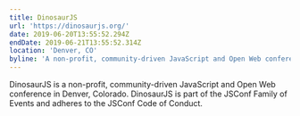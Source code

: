 ```yaml
---
title: DinosaurJS
url: 'https://dinosaurjs.org/'
date: 2019-06-20T13:55:52.294Z
endDate: 2019-06-21T13:55:52.314Z
location: 'Denver, CO'
byline: 'A non-profit, community-driven JavaScript and Open Web conference'
---
```

DinosaurJS is a non-profit, community-driven JavaScript and Open Web conference in Denver, Colorado. DinosaurJS is part of the JSConf Family of Events and adheres to the JSConf Code of Conduct.
